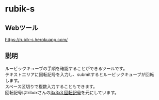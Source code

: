 # rubik-s

## Webツール
https://rubik-s.herokuapp.com/

## 説明
ルービックキューブの手順を確認することができるツールです。  
テキストエリアに回転記号を入力し、submitするとルービックキューブが回転します。  
スペース区切りで複数入力することもできます。  
回転記号はtriboxさんの[3x3x3 回転記号](https://tribox.com/3x3x3/solution/notation/)を元にしています。  
